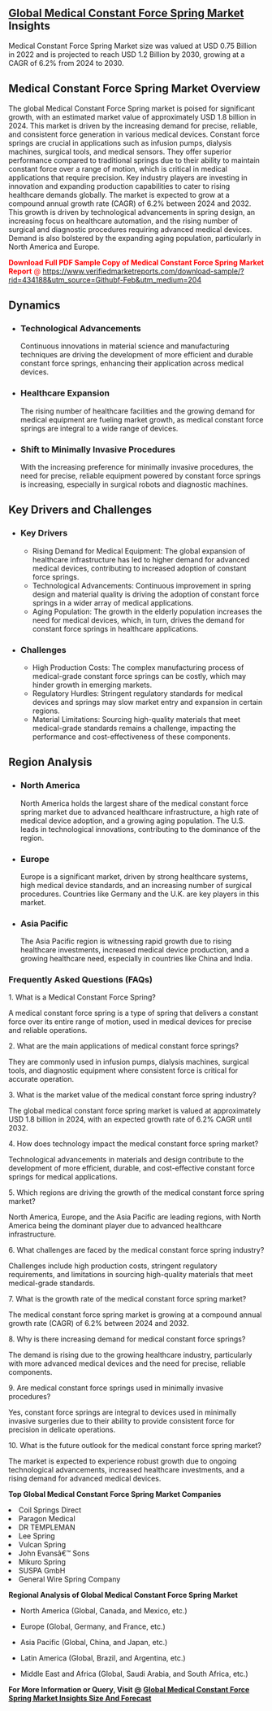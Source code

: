 <h2><a href="https://www.verifiedmarketreports.com/download-sample/?rid=434188&amp;utm_source=Githubf&amp;utm_medium=204" target="_blank">Global Medical Constant Force Spring Market</a> Insights</h2><p>Medical Constant Force Spring Market size was valued at USD 0.75 Billion in 2022 and is projected to reach USD 1.2 Billion by 2030, growing at a CAGR of 6.2% from 2024 to 2030.</p><p> <h2>Medical Constant Force Spring Market Overview</h2> <p>The global Medical Constant Force Spring market is poised for significant growth, with an estimated market value of approximately USD 1.8 billion in 2024. This market is driven by the increasing demand for precise, reliable, and consistent force generation in various medical devices. Constant force springs are crucial in applications such as infusion pumps, dialysis machines, surgical tools, and medical sensors. They offer superior performance compared to traditional springs due to their ability to maintain constant force over a range of motion, which is critical in medical applications that require precision. Key industry players are investing in innovation and expanding production capabilities to cater to rising healthcare demands globally. The market is expected to grow at a compound annual growth rate (CAGR) of 6.2% between 2024 and 2032. This growth is driven by technological advancements in spring design, an increasing focus on healthcare automation, and the rising number of surgical and diagnostic procedures requiring advanced medical devices. Demand is also bolstered by the expanding aging population, particularly in North America and Europe. <p><span class=""><span style="color: #ff0000;"><strong>Download Full PDF Sample Copy of Medical Constant Force Spring Market Report</strong> @ </span><a href="https://www.verifiedmarketreports.com/download-sample/?rid=434188&amp;utm_source=Githubf-Feb&amp;utm_medium=204" target="_blank">https://www.verifiedmarketreports.com/download-sample/?rid=434188&amp;utm_source=Githubf-Feb&amp;utm_medium=204</a></span></p></p> <h2>Dynamics</h2> <ul> <li><h3>Technological Advancements</h3> Continuous innovations in material science and manufacturing techniques are driving the development of more efficient and durable constant force springs, enhancing their application across medical devices. </li> <li><h3>Healthcare Expansion</h3> The rising number of healthcare facilities and the growing demand for medical equipment are fueling market growth, as medical constant force springs are integral to a wide range of devices. </li> <li><h3>Shift to Minimally Invasive Procedures</h3> With the increasing preference for minimally invasive procedures, the need for precise, reliable equipment powered by constant force springs is increasing, especially in surgical robots and diagnostic machines. </li> </ul> <h2>Key Drivers and Challenges</h2> <ul> <li><h3>Key Drivers</h3> <ul> <li>Rising Demand for Medical Equipment: The global expansion of healthcare infrastructure has led to higher demand for advanced medical devices, contributing to increased adoption of constant force springs.</li> <li>Technological Advancements: Continuous improvement in spring design and material quality is driving the adoption of constant force springs in a wider array of medical applications.</li> <li>Aging Population: The growth in the elderly population increases the need for medical devices, which, in turn, drives the demand for constant force springs in healthcare applications.</li> </ul> </li> <li><h3>Challenges</h3> <ul> <li>High Production Costs: The complex manufacturing process of medical-grade constant force springs can be costly, which may hinder growth in emerging markets.</li> <li>Regulatory Hurdles: Stringent regulatory standards for medical devices and springs may slow market entry and expansion in certain regions.</li> <li>Material Limitations: Sourcing high-quality materials that meet medical-grade standards remains a challenge, impacting the performance and cost-effectiveness of these components.</li> </ul> </li> </ul> <h2>Region Analysis</h2> <ul> <li><h3>North America</h3> North America holds the largest share of the medical constant force spring market due to advanced healthcare infrastructure, a high rate of medical device adoption, and a growing aging population. The U.S. leads in technological innovations, contributing to the dominance of the region. </li> <li><h3>Europe</h3> Europe is a significant market, driven by strong healthcare systems, high medical device standards, and an increasing number of surgical procedures. Countries like Germany and the U.K. are key players in this market. </li> <li><h3>Asia Pacific</h3> The Asia Pacific region is witnessing rapid growth due to rising healthcare investments, increased medical device production, and a growing healthcare need, especially in countries like China and India. </li> </ul> <h3>Frequently Asked Questions (FAQs)</h3> <p>1. What is a Medical Constant Force Spring?</p> <p>A medical constant force spring is a type of spring that delivers a constant force over its entire range of motion, used in medical devices for precise and reliable operations.</p> <p>2. What are the main applications of medical constant force springs?</p> <p>They are commonly used in infusion pumps, dialysis machines, surgical tools, and diagnostic equipment where consistent force is critical for accurate operation.</p> <p>3. What is the market value of the medical constant force spring industry?</p> <p>The global medical constant force spring market is valued at approximately USD 1.8 billion in 2024, with an expected growth rate of 6.2% CAGR until 2032.</p> <p>4. How does technology impact the medical constant force spring market?</p> <p>Technological advancements in materials and design contribute to the development of more efficient, durable, and cost-effective constant force springs for medical applications.</p> <p>5. Which regions are driving the growth of the medical constant force spring market?</p> <p>North America, Europe, and the Asia Pacific are leading regions, with North America being the dominant player due to advanced healthcare infrastructure.</p> <p>6. What challenges are faced by the medical constant force spring industry?</p> <p>Challenges include high production costs, stringent regulatory requirements, and limitations in sourcing high-quality materials that meet medical-grade standards.</p> <p>7. What is the growth rate of the medical constant force spring market?</p> <p>The medical constant force spring market is growing at a compound annual growth rate (CAGR) of 6.2% between 2024 and 2032.</p> <p>8. Why is there increasing demand for medical constant force springs?</p> <p>The demand is rising due to the growing healthcare industry, particularly with more advanced medical devices and the need for precise, reliable components.</p> <p>9. Are medical constant force springs used in minimally invasive procedures?</p> <p>Yes, constant force springs are integral to devices used in minimally invasive surgeries due to their ability to provide consistent force for precision in delicate operations.</p> <p>10. What is the future outlook for the medical constant force spring market?</p> <p>The market is expected to experience robust growth due to ongoing technological advancements, increased healthcare investments, and a rising demand for advanced medical devices.</p> </p><p><strong>Top Global Medical Constant Force Spring Market Companies</strong></p><div data-test-id=""><p><li>Coil Springs Direct</li><li> Paragon Medical</li><li> DR TEMPLEMAN</li><li> Lee Spring</li><li> Vulcan Spring</li><li> John Evansâ€™ Sons</li><li> Mikuro Spring</li><li> SUSPA GmbH</li><li> General Wire Spring Company</li></p><div><strong>Regional Analysis of&nbsp;Global Medical Constant Force Spring Market</strong></div><ul><li dir="ltr"><p dir="ltr">North America&nbsp;(Global, Canada, and Mexico, etc.)</p></li><li dir="ltr"><p dir="ltr">Europe (Global, Germany, and France, etc.)</p></li><li dir="ltr"><p dir="ltr">Asia Pacific&nbsp;(Global, China, and Japan, etc.)</p></li><li dir="ltr"><p dir="ltr">Latin America&nbsp;(Global, Brazil, and Argentina, etc.)</p></li><li dir="ltr">Middle East and Africa&nbsp;(Global, Saudi Arabia, and South Africa, etc.)</li></ul><p><strong>For More Information or Query, Visit @&nbsp;</strong><strong><a href="https://www.verifiedmarketreports.com/product/medical-constant-force-spring-market/?utm_source=Githubf&amp;utm_medium=204" target="_blank">Global Medical Constant Force Spring Market Insights Size And Forecast</a></strong></p></div>
